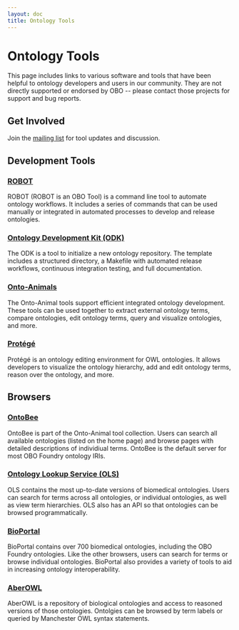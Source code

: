 ```yaml
---
layout: doc
title: Ontology Tools
---
```


# Ontology Tools

This page includes links to various software and tools that have been helpful to ontology developers and users in our community. They are not directly supported or endorsed by OBO -- please contact those projects for support and bug reports.

## Get Involved

Join the [mailing list](https://groups.google.com/d/forum/obo-tools) for tool updates and discussion.

## Development Tools

### [ROBOT](http://robot.obolibrary.org/)

ROBOT (ROBOT is an OBO Tool) is a command line tool to automate ontology workflows. It includes a series of commands that can be used manually or integrated in automated processes to develop and release ontologies.

### [Ontology Development Kit (ODK)](https://github.com/INCATools/ontology-development-kit)

The ODK is a tool to initialize a new ontology repository. The template includes a structured directory, a Makefile with automated release workflows, continuous integration testing, and full documentation.

### [Onto-Animals](http://www.hegroup.org/ontozoo/)

The Onto-Animal tools support efficient integrated ontology development. These tools can be used together to extract external ontology terms, compare ontologies, edit ontology terms, query and visualize ontologies, and more.

### [Protégé](https://protege.stanford.edu/)

Protégé is an ontology editing environment for OWL ontologies. It allows developers to visualize the ontology hierarchy, add and edit ontology terms, reason over the ontology, and more.

## Browsers

### [OntoBee](http://www.ontobee.org/)

OntoBee is part of the Onto-Animal tool collection. Users can search all available ontologies (listed on the home page) and browse pages with detailed descriptions of individiual terms. OntoBee is the default server for most OBO Foundry ontology IRIs.

### [Ontology Lookup Service (OLS)](https://www.ebi.ac.uk/ols/index)

OLS contains the most up-to-date versions of biomedical ontologies. Users can search for terms across all ontologies, or individual ontologies, as well as view term hierarchies. OLS also has an API so that ontologies can be browsed programmatically.

### [BioPortal](https://bioportal.bioontology.org/)

BioPortal contains over 700 biomedical ontologies, including the OBO Foundry ontologies. Like the other browsers, users can search for terms or browse individual ontologies. BioPortal also provides a variety of tools to aid in increasing ontology interoperability.

### [AberOWL](http://aber-owl.net/)

AberOWL is a repository of biological ontologies and access to reasoned versions of those ontologies. Ontolgies can be browsed by term labels or queried by Manchester OWL syntax statements.
